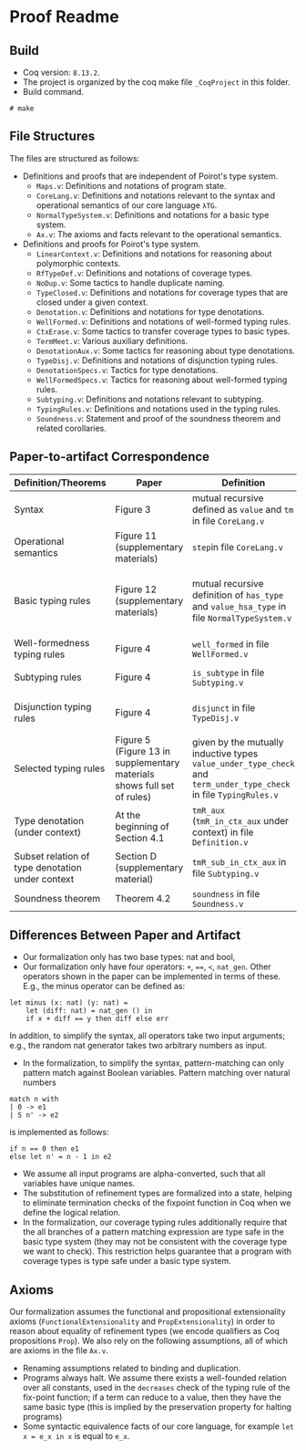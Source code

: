 # Proof Readme #

## Build ##

- Coq version: `8.13.2`.
- The project is organized by the coq make file `_CoqProject` in this folder.
- Build command.

```
# make
```

## File Structures ##

The files are structured as follows:
+ Definitions and proofs that are independent of Poirot's type system.
  - `Maps.v`: Definitions and notations of program state.
  - `CoreLang.v`: Definitions and notations relevant to the syntax and operational semantics of our core language `λTG`.
  - `NormalTypeSystem.v`: Definitions and notations for a basic type system.
  - `Ax.v`: The axioms and facts relevant to the operational semantics.
+ Definitions and proofs for Poirot's type system.
  - `LinearContext.v`: Definitions and notations for reasoning about polymorphic contexts.
  - `RfTypeDef.v`: Definitions and notations of coverage types.
  - `NoDup.v`: Some tactics to handle duplicate naming.
  - `TypeClosed.v`: Definitions and notations for coverage types that are closed under a given context.
  - `Denotation.v`: Definitions and notations for type denotations.
  - `WellFormed.v`: Definitions and notations of well-formed typing rules.
  - `CtxErase.v`: Some tactics to transfer coverage types to basic types.
  - `TermMeet.v`: Various auxiliary definitions.
  - `DenotationAux.v`: Some tactics for reasoning about type denotations.
  - `TypeDisj.v`: Definitions and notations of disjunction typing rules.
  - `DenotationSpecs.v`: Tactics for type denotations.
  - `WellFormedSpecs.v`: Tactics for reasoning about well-formed typing rules.
  - `Subtyping.v`: Definitions and notations relevant to subtyping.
  - `TypingRules.v`: Definitions and notations used in the  typing rules.
  - `Soundness.v`: Statement and proof of the soundness theorem and related corollaries.

## Paper-to-artifact Correspondence ##


| Definition/Theorems  | Paper | Definition | Notation |
| ------------- | ------------- | ------------- | ------------- |
| Syntax | Figure 3  | mutual recursive defined as `value` and `tm` in file `CoreLang.v` |  |
| Operational semantics | Figure 11 (supplementary materials)  | `step`in file `CoreLang.v` | `e --> v` |
| Basic typing rules | Figure 12 (supplementary materials)  | mutual recursive definition of `has_type` and `value_hsa_type` in file `NormalTypeSystem.v` | `Gamma \N- t \vin T` and `Gamma \N- t \Tin T` |
| Well-formedness typing rules | Figure 4  | `well_formed` in file `WellFormed.v`  | |
| Subtyping rules | Figure 4  | `is_subtype` in file `Subtyping.v`  | `Gamma \C- t1 \<: t2` |
| Disjunction typing rules | Figure 4  | `disjunct` in file `TypeDisj.v` | `Gamma \C- t1 \tyor t2 \tyeq t3` |
| Selected typing rules | Figure 5 (Figure 13 in supplementary materials shows full set of rules) |  given by the mutually inductive types `value_under_type_check` and `term_under_type_check` in file `TypingRules.v` | `Gamma \C- t \Vin T` and `Gamma \C- t \Tin T`
| Type denotation (under context) | At the beginning of Section 4.1 | `tmR_aux` (`tmR_in_ctx_aux` under context) in file `Definition.v` | |
| Subset relation of type denotation under context | Section D (supplementary material) | `tmR_sub_in_ctx_aux` in file `Subtyping.v` |
| Soundness theorem | Theorem 4.2 | `soundness` in file `Soundness.v`  | |

## Differences Between Paper and Artifact ##

- Our formalization only has two base types: nat and bool,
- Our formalization only have four operators: `+`, `==`, `<`, `nat_gen`. Other operators shown in the paper can be implemented in terms of these. E.g., the minus operator can be defined as:

```
let minus (x: nat) (y: nat) =
    let (diff: nat) = nat_gen () in
    if x + diff == y then diff else err
```

In addition, to simplify the syntax, all operators take two input arguments; e.g., the random nat generator takes two arbitrary numbers as input.
- In the formalization, to simplify the syntax, pattern-matching can only pattern match against Boolean variables. Pattern matching over natural numbers

```
match n with
| 0 -> e1
| S n' -> e2
```

is implemented as follows:

```
if n == 0 then e1
else let n' = n - 1 in e2
```

- We assume all input programs are alpha-converted, such that all variables have unique names.
- The substitution of refinement types are formalized into a state, helping to eliminate termination checks of the fixpoint function in Coq when we define the logical relation.
- In the formalization, our coverage typing rules additionally require that the all branches of a pattern matching expression are type safe in the basic type system (they may not be consistent with the coverage type we want to check).  This restriction helps guarantee that a program with coverage types is type safe under a basic type system.

## Axioms ##

Our formalization assumes the functional and propositional extensionality axioms (`FunctionalExtensionality` and `PropExtensionality`) in order to reason about equality of refinement types (we encode qualifiers as Coq propositions `Prop`). We also rely on the following assumptions, all of which are axioms in the file `Ax.v`.
- Renaming assumptions related to binding and duplication.
- Programs always halt. We assume there exists a well-founded relation over all constants, used in the `decreases` check of the typing rule of the fix-point function; if a term can reduce to a value, then they have the same basic type (this is implied by the preservation property for halting programs)
- Some syntactic equivalence facts of our core language, for example `let x = e_x in x` is equal to `e_x`.
